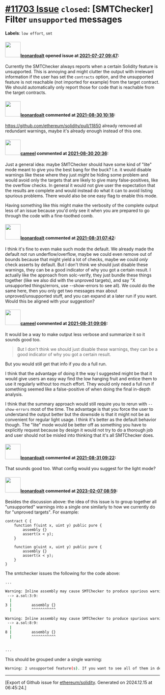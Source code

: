 # [\#11703 Issue](https://github.com/ethereum/solidity/issues/11703) `closed`: [SMTChecker] Filter `unsupported` messages
**Labels**: `low effort`, `smt`


#### <img src="https://avatars.githubusercontent.com/u/504195?u=ce2facd14af9fd474ebff49f0d44891f56f7500f&v=4" width="50">[leonardoalt](https://github.com/leonardoalt) opened issue at [2021-07-27 09:47](https://github.com/ethereum/solidity/issues/11703):

Currently the SMTChecker always reports when a certain Solidity feature is unsupported. This is annoying and might clutter the output with irrelevant information if the user has set the `contracts` option, and the unsupported feature is not reachable (not imported for example) from the target contract.
We should automatically only report those for code that is reachable from the target contracts.

#### <img src="https://avatars.githubusercontent.com/u/504195?u=ce2facd14af9fd474ebff49f0d44891f56f7500f&v=4" width="50">[leonardoalt](https://github.com/leonardoalt) commented at [2021-08-30 10:18](https://github.com/ethereum/solidity/issues/11703#issuecomment-908223887):

https://github.com/ethereum/solidity/pull/11850 already removed all redundant warnings, maybe it's already enough instead of this one.

#### <img src="https://avatars.githubusercontent.com/u/137030?v=4" width="50">[cameel](https://github.com/cameel) commented at [2021-08-30 20:36](https://github.com/ethereum/solidity/issues/11703#issuecomment-908675541):

Just a general idea: maybe SMTChecker should have some kind of "lite" mode meant to give you the best bang for the buck? I.e. it would disable warnings like these where they just *might* be hiding some problem and would avoid only the targets that are likely to give many false-positives, like the overflow checks. In general it would not give user the expectation that the results are complete and would instead do what it can to avoid listing spurious problems. There would also be one easy flag to enable this mode.

Having something like this might make the verbosity of the complete output less of an issue because you'd only see it when you are prepared to go through the code with a fine-toothed comb.

#### <img src="https://avatars.githubusercontent.com/u/504195?u=ce2facd14af9fd474ebff49f0d44891f56f7500f&v=4" width="50">[leonardoalt](https://github.com/leonardoalt) commented at [2021-08-31 07:42](https://github.com/ethereum/solidity/issues/11703#issuecomment-908982849):

I think it's fine to even make such mode the default. We already made the default not run underflow/overflow, maybe we could even remove out of bounds because that might yield a lot of checks, maybe we could *only* check asserts by default. But I don't think we should just disable these warnings, they can be a good indicator of why you got a certain result. I actually like the approach from solc-verify, they just bundle these things together (like we also did with the unproved targets), and say "X unsupported things/errors, use --show-errors to see all). We could do the same here, then you only get two messages max about unproved/unsupported stuff, and you can expand at a later run if you want. Would this be aligned with your suggestion?

#### <img src="https://avatars.githubusercontent.com/u/137030?v=4" width="50">[cameel](https://github.com/cameel) commented at [2021-08-31 09:06](https://github.com/ethereum/solidity/issues/11703#issuecomment-909046764):

It would be a way to make output less verbose and summarize it so it sounds good too.

> But I don't think we should just disable these warnings, they can be a good indicator of why you got a certain result.

But you would still get that info if you do a full run.

I think that the advantage of doing it the way I suggested might be that it would give users an easy way find the low hanging fruit and entice them to use it regularly without too much effort. They would only need a full run if something seemed like a false-positive of when doing the final in-depth analysis.

I think that the summary approach would still require you to rerun with `--show-errors` most of the time. The advantage is that you force the user to understand the output better but the downside is that it might not be as convenient for regular light usage. I think it's better as the default behavior though. The "lite" mode would be better off as something you have to explicitly request because by design it would not try to do a thorough job and user should not be misled into thinking that it's all SMTChecker does.

#### <img src="https://avatars.githubusercontent.com/u/504195?u=ce2facd14af9fd474ebff49f0d44891f56f7500f&v=4" width="50">[leonardoalt](https://github.com/leonardoalt) commented at [2021-08-31 09:22](https://github.com/ethereum/solidity/issues/11703#issuecomment-909059432):

That sounds good too. What config would you suggest for the light mode?

#### <img src="https://avatars.githubusercontent.com/u/504195?u=ce2facd14af9fd474ebff49f0d44891f56f7500f&v=4" width="50">[leonardoalt](https://github.com/leonardoalt) commented at [2023-02-07 08:59](https://github.com/ethereum/solidity/issues/11703#issuecomment-1420417756):

Besides the discussion above: the idea of this issue is to group together all "unsupported" warnings into a single one similarly to how we currently do for "unproved targets". For example:

```solidity
contract C {
    function f(uint x, uint y) public pure {
        assembly {}
        assert(x < y);
    }

    function g(uint x, uint y) public pure {
        assembly {}
        assert(x < y);
    }
}
```

The smtchecker issues the following for the code above:

```bash
...

Warning: Inline assembly may cause SMTChecker to produce spurious warnings (false positives).
 --> a.sol:3:9:
  |
3 |         assembly {}
  |         ^^^^^^^^^^^

Warning: Inline assembly may cause SMTChecker to produce spurious warnings (false positives).
 --> a.sol:8:9:
  |
8 |         assembly {}
  |         ^^^^^^^^^^^


...
```

This should be grouped under a single warning:

```bash
Warning: 2 unsupported feature(s). If you want to see all of them in detail, run with "show unsupported" enabled.
```


-------------------------------------------------------------------------------



[Export of Github issue for [ethereum/solidity](https://github.com/ethereum/solidity). Generated on 2024.12.15 at 06:45:24.]
